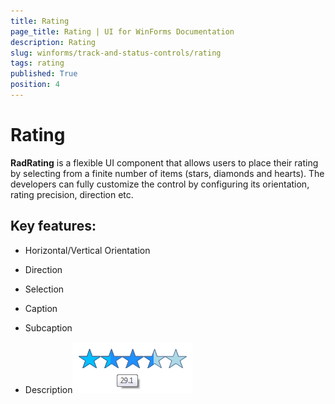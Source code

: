```yaml
---
title: Rating
page_title: Rating | UI for WinForms Documentation
description: Rating
slug: winforms/track-and-status-controls/rating
tags: rating
published: True
position: 4
---
```


# Rating



__RadRating__ is a flexible UI component that allows users to place their rating by selecting from a finite number of items
        (stars, diamonds and hearts). The developers can fully customize the control by configuring its orientation, rating precision,
        direction etc.
      

## Key features:

* Horizontal/Vertical Orientation

* Direction

* Selection

* Caption

* Subcaption 

* Description![rating-overview 001](images/rating-overview001.png)
